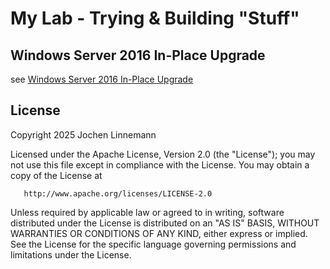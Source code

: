 # My Lab - Trying & Building "Stuff"

## Windows Server 2016 In-Place Upgrade

see [Windows Server 2016 In-Place Upgrade](./docs/windows-server/in-place-upgrade.md)

## License

   Copyright 2025 Jochen Linnemann

   Licensed under the Apache License, Version 2.0 (the "License");
   you may not use this file except in compliance with the License.
   You may obtain a copy of the License at

       http://www.apache.org/licenses/LICENSE-2.0

   Unless required by applicable law or agreed to in writing, software
   distributed under the License is distributed on an "AS IS" BASIS,
   WITHOUT WARRANTIES OR CONDITIONS OF ANY KIND, either express or implied.
   See the License for the specific language governing permissions and
   limitations under the License.
